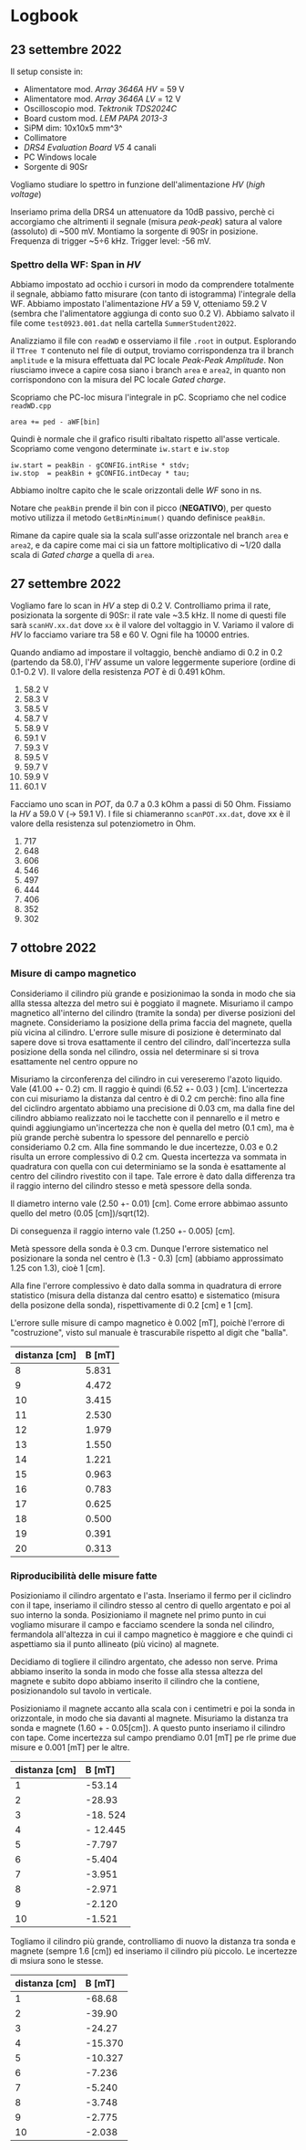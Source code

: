 # Logbook

## 23 settembre 2022

Il setup consiste in:
- Alimentatore mod. *Array 3646A* *HV* = 59 V
- Alimentatore mod. *Array 3646A* *LV* = 12 V
- Oscilloscopio mod. *Tektronik TDS2024C*
- Board custom mod. *LEM PAPA 2013-3*
- SiPM dim: 10x10x5 mm^3^
- Collimatore
- *DRS4 Evaluation Board V5* 4 canali
- PC Windows locale
- Sorgente di 90Sr

Vogliamo studiare lo spettro in funzione dell'alimentazione *HV* (*high voltage*)

Inseriamo prima della DRS4 un attenuatore da 10dB passivo, perchè ci accorgiamo che altrimenti il segnale (misura *peak-peak*) satura al valore (assoluto) di ~500 mV. Montiamo la sorgente di 90Sr in posizione. Frequenza di trigger ~5÷6 kHz. Trigger level: -56 mV.

### Spettro della WF: Span in *HV*

Abbiamo impostato ad occhio i cursori in modo da comprendere totalmente il segnale, abbiamo fatto misurare (con tanto di istogramma) l'integrale della WF. Abbiamo impostato l'alimentazione *HV* a 59 V, otteniamo 59.2 V (sembra che l'alimentatore aggiunga di conto suo 0.2 V). Abbiamo salvato il file come `test0923.001.dat` nella cartella `SummerStudent2022`.

Analizziamo il file con `readWD` e osserviamo il file `.root` in output. Esplorando il `TTree T` contenuto nel file di output, troviamo corrispondenza tra il branch `amplitude` e la misura effettuata dal PC locale *Peak-Peak Amplitude*. Non riusciamo invece a capire cosa siano i branch `area` e `area2`, in quanto non corrispondono con la misura del PC locale *Gated charge*.

Scopriamo che PC-loc misura l'integrale in pC. Scopriamo che nel codice `readWD.cpp` 
```
area += ped - aWF[bin]
```
Quindi è normale che il grafico risulti ribaltato rispetto all'asse verticale. Scopriamo come vengono determinate `iw.start` e `iw.stop`
```
iw.start = peakBin - gCONFIG.intRise * stdv;
iw.stop  = peakBin + gCONFIG.intDecay * tau;
```
Abbiamo inoltre capito che le scale orizzontali delle *WF* sono in ns.

Notare che `peakBin` prende il bin con il picco (**NEGATIVO**), per questo motivo utilizza il metodo `GetBinMinimum()` quando definisce `peakBin`. 

Rimane da capire quale sia la scala sull'asse orizzontale nel branch `area` e `area2`, e da capire come mai ci sia un fattore moltiplicativo di ~1/20 dalla scala di *Gated charge* a quella di `area`.


## 27 settembre 2022

Vogliamo fare lo scan in *HV* a step di 0.2 V. Controlliamo prima il rate, posizionata la sorgente di 90Sr: il rate vale ~3.5 kHz. Il nome di questi file sarà `scanHV.xx.dat` dove `xx` è il valore del voltaggio in V. Variamo il valore di *HV* lo facciamo variare tra 58 e 60 V. Ogni file ha 10000 entries.

Quando andiamo ad impostare il voltaggio, benchè andiamo di 0.2 in 0.2 (partendo da 58.0), l'*HV* assume un valore leggermente superiore (ordine di 0.1-0.2 V). Il valore della resistenza *POT* è di 0.491 kOhm.

1. 58.2 V
2. 58.3 V
3. 58.5 V
4. 58.7 V
5. 58.9 V
6. 59.1 V
7. 59.3 V
8. 59.5 V
9. 59.7 V
10. 59.9 V
11. 60.1 V

Facciamo uno scan in *POT*, da 0.7 a 0.3 kOhm a passi di 50 Ohm. Fissiamo la *HV* a 59.0 V (-> 59.1 V). I file si chiameranno `scanPOT.xx.dat`, dove xx è il valore della resistenza sul potenziometro in Ohm.

1. 717
2. 648
3. 606
4. 546
5. 497
6. 444
7. 406
8. 352
9. 302


## 7 ottobre 2022

### Misure di campo magnetico
Consideriamo il cilindro più grande e posizionimao la sonda in modo che sia allla stessa altezza del metro sui è poggiato il magnete.
Misuriamo il campo magnetico all'interno del cilindro (tramite la sonda) per diverse posizioni del magnete. Consideriamo la posizione della prima faccia del magnete, quella più vicina al cilindro.
L'errore sulle misure di posizione è determinato dal sapere dove si trova esattamente il centro del cilindro, 
dall'incertezza sulla posizione della sonda nel cilindro, ossia nel determinare si si trova esattamente nel centro oppure no

Misuriamo la circonferenza del cilindro in cui vereseremo l'azoto liquido. Vale (41.00 +- 0.2) cm. Il raggio è quindi (6.52 +- 0.03 ) [cm]. 
L'incertezza con cui misuriamo la distanza dal centro è di 0.2 cm perchè: fino alla fine del ciclindro argentato abbiamo una precisione di 0.03 cm, ma dalla fine del cilindro abbiamo realizzato noi le tacchette con il pennarello e il metro e quindi aggiungiamo un'incertezza che non è quella del metro (0.1 cm), ma è più grande perchè subentra lo spessore del pennarello e perciò consideriamo 0.2 cm. Alla fine sommando le due incertezze, 0.03 e 0.2 risulta un errore complessivo di 0.2 cm. Questa incertezza va sommata in quadratura con quella con cui determiniamo se la sonda è esattamente al centro del cilindro rivestito con il tape.
Tale errore è dato dalla differenza tra il raggio interno del cilindro stesso e metà spessore della sonda.

Il diametro interno vale (2.50 +- 0.01) [cm]. Come errore abbimao assunto quello del metro (0.05 [cm])/sqrt(12). 

Di conseguenza il raggio interno vale (1.250 +- 0.005) [cm].

Metà spessore della sonda è 0.3 cm. Dunque l'errore sistematico nel posizionare la sonda nel centro è (1.3 - 0.3) [cm] (abbiamo approssimato 1.25 con 1.3), cioè 1 [cm].

Alla fine l'errore complessivo è dato dalla somma in quadratura di errore statistico (misura della distanza dal centro esatto) e sistematico (misura della posizone della sonda), rispettivamente di 0.2 [cm] e 1 [cm]. 

L'errore sulle misure di campo magnetico è 0.002 [mT], poichè l'errore di "costruzione", visto sul manuale è trascurabile rispetto al digit che "balla".



distanza [cm] | B [mT] | 
:-------------| :------|
 8 | 5.831 |
 9 | 4.472 |
 10| 3.415 |
 11| 2.530 |
 12| 1.979 |
 13| 1.550 |
 14| 1.221 |
 15| 0.963 |
 16| 0.783 |
 17| 0.625 |
 18| 0.500 |
 19| 0.391 |
 20| 0.313 |

### Riproducibilità delle misure fatte
Posizioniamo il cilindro argentato e l'asta. Inseriamo il fermo per il ciclindro con il tape, inseriamo il cilindro stesso al centro di quello argentato 
 e poi al suo interno la sonda. Posizioniamo il magnete nel primo punto in cui vogliamo misurare il campo e facciamo scendere la sonda nel cilindro, fermandola all'altezza in cui il campo magnetico è maggiore e che quindi ci aspettiamo sia il punto allineato (più vicino) al magnete.

Decidiamo di togliere il cilindro argentato, che adesso non serve. Prima abbiamo inserito la sonda in modo che fosse alla stessa altezza del magnete e subito dopo abbiamo inserito il cilindro che la contiene, posizionandolo sul tavolo in verticale.

Posizioniamo il magnete accanto alla scala con i centimetri e poi la sonda in orizzontale, in modo che sia davanti al magnete. Misuriamo la distanza tra sonda e magnete (1.60  + - 0.05[cm]). A questo punto inseriamo il cilindro con tape. Come incertezza sul campo prendiamo 0.01 [mT] pe rle prime due misure e 0.001 [mT] per le altre.

distanza [cm] | B [mT] | 
:-------------| :------|
1 | -53.14 |
2 | -28.93 |
3 | -18. 524 |
4 | - 12.445 |
5 | -7.797 |
6 | -5.404 |
7 | -3.951 |
8 | -2.971 |
9 | -2.120 |
10 | -1.521|

Togliamo il cilindro più grande, controlliamo di nuovo la distanza tra sonda e magnete (sempre 1.6 [cm]) ed inseriamo il cilindro più piccolo. Le incertezze di msiura sono le stesse.

distanza [cm] | B [mT] | 
:-------------| :------|
1 | -68.68 |
2 | -39.90|
3 | -24.27 |
4 | -15.370 |
5 | -10.327 |
6 | -7.236 |
7 | -5.240 |
8 | -3.748 |
9 | -2.775 |
10 | -2.038|





